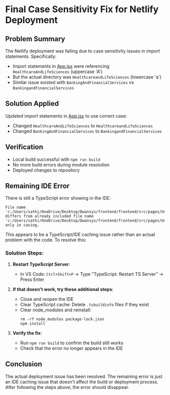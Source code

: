 # Final Case Sensitivity Fix for Netlify Deployment

## Problem Summary
The Netlify deployment was failing due to case sensitivity issues in import statements. Specifically:
- Import statements in [App.jsx](file:///c:/Users/sathi/OneDrive/Desktop/Dwansys/frontend/frontend/src/App.jsx) were referencing `HealthcareAndLifeSciences` (uppercase 'A')
- But the actual directory was `HealthcareandLifeSciences` (lowercase 'a')
- Similar issue existed with `BankingAndFinancialServices` vs `BankingandFinancialServices`

## Solution Applied
Updated import statements in [App.jsx](file:///c:/Users/sathi/OneDrive/Desktop/Dwansys/frontend/frontend/src/App.jsx) to use correct case:
- Changed `HealthcareAndLifeSciences` to `HealthcareandLifeSciences`
- Changed `BankingAndFinancialServices` to `BankingandFinancialServices`

## Verification
- Local build successful with `npm run build`
- No more build errors during module resolution
- Deployed changes to repository

## Remaining IDE Error
There is still a TypeScript error showing in the IDE:
```
File name 'c:/Users/sathi/OneDrive/Desktop/Dwansys/frontend/frontend/src/pages/UseCases/HealthcareandLifeSciences/AIinMedicalDiagnosisandImagingAnalysis.jsx' differs from already included file name 'c:/Users/sathi/OneDrive/Desktop/Dwansys/frontend/frontend/src/pages/UseCases/HealthcareAndLifeSciences/AIinMedicalDiagnosisandImagingAnalysis.jsx' only in casing.
```

This appears to be a TypeScript/IDE caching issue rather than an actual problem with the code. To resolve this:

### Solution Steps:
1. **Restart TypeScript Server**:
   - In VS Code: `Ctrl+Shift+P` → Type "TypeScript: Restart TS Server" → Press Enter

2. **If that doesn't work, try these additional steps**:
   - Close and reopen the IDE
   - Clear TypeScript cache: Delete `.tsbuildinfo` files if they exist
   - Clear node_modules and reinstall: 
     ```
     rm -rf node_modules package-lock.json
     npm install
     ```

3. **Verify the fix**:
   - Run `npm run build` to confirm the build still works
   - Check that the error no longer appears in the IDE

## Conclusion
The actual deployment issue has been resolved. The remaining error is just an IDE caching issue that doesn't affect the build or deployment process. After following the steps above, the error should disappear.